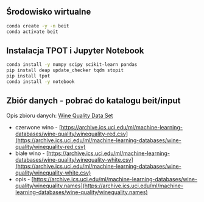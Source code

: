 ## Środowisko wirtualne

```bash
conda create -y -n beit
conda activate beit
```

## Instalacja TPOT i Jupyter Notebook

```bash
conda install -y numpy scipy scikit-learn pandas
pip install deap update_checker tqdm stopit
pip install tpot
conda install -y notebook
```

## Zbiór danych - pobrać do katalogu beit/input

Opis zbioru danych: [Wine Quality Data Set](https://archive.ics.uci.edu/ml/datasets/Wine+Quality)

* czerwone wino - [https://archive.ics.uci.edu/ml/machine-learning-databases/wine-quality/winequality-red.csv](https://archive.ics.uci.edu/ml/machine-learning-databases/wine-quality/winequality-red.csv)
* białe wino - [https://archive.ics.uci.edu/ml/machine-learning-databases/wine-quality/winequality-white.csv](https://archive.ics.uci.edu/ml/machine-learning-databases/wine-quality/winequality-white.csv)
* opis - [https://archive.ics.uci.edu/ml/machine-learning-databases/wine-quality/winequality.names](https://archive.ics.uci.edu/ml/machine-learning-databases/wine-quality/winequality.names)

